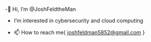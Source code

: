 -👋 Hi, I’m @JoshFeldtheMan
- I’m interested in cybersecurity and cloud computing

- 📫 How to reach me{
           joshfeldman5852@gmail.com
  }
              

